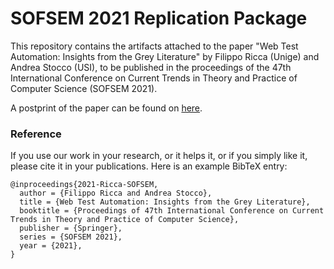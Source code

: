 # SOFSEM 2021 Replication Package

This repository contains the artifacts attached to the paper "Web Test Automation: Insights from the Grey Literature" by Filippo Ricca (Unige) and Andrea Stocco (USI), to be published in the proceedings of the 47th International Conference on Current Trends in Theory and Practice of Computer Science (SOFSEM 2021).

A postprint of the paper can be found on [here](https://github.com/tsigalko18/sofsem2021-replication-package-material/blob/main/2021-Ricca-SOFSEM.pdf).

### Reference

If you use our work in your research, or it helps it, or if you simply like it, please cite it in your publications. Here is an example BibTeX entry:

```
@inproceedings{2021-Ricca-SOFSEM,
  author = {Filippo Ricca and Andrea Stocco},
  title = {Web Test Automation: Insights from the Grey Literature},
  booktitle = {Proceedings of 47th International Conference on Current Trends in Theory and Practice of Computer Science},
  publisher = {Springer},
  series = {SOFSEM 2021},
  year = {2021},
}
```

